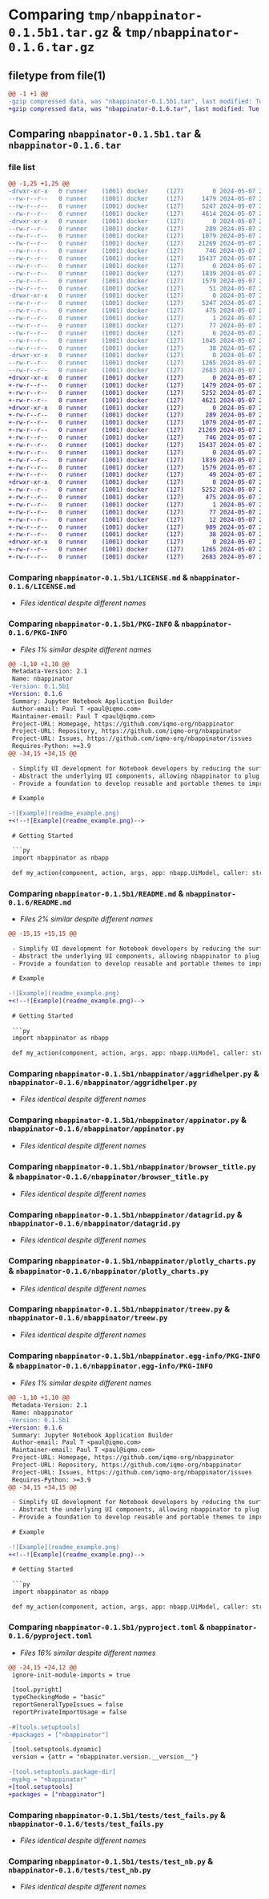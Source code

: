 # Comparing `tmp/nbappinator-0.1.5b1.tar.gz` & `tmp/nbappinator-0.1.6.tar.gz`

## filetype from file(1)

```diff
@@ -1 +1 @@
-gzip compressed data, was "nbappinator-0.1.5b1.tar", last modified: Tue May  7 20:58:41 2024, max compression
+gzip compressed data, was "nbappinator-0.1.6.tar", last modified: Tue May  7 22:48:49 2024, max compression
```

## Comparing `nbappinator-0.1.5b1.tar` & `nbappinator-0.1.6.tar`

### file list

```diff
@@ -1,25 +1,25 @@
-drwxr-xr-x   0 runner    (1001) docker     (127)        0 2024-05-07 20:58:41.625769 nbappinator-0.1.5b1/
--rw-r--r--   0 runner    (1001) docker     (127)     1479 2024-05-07 20:57:49.000000 nbappinator-0.1.5b1/LICENSE.md
--rw-r--r--   0 runner    (1001) docker     (127)     5247 2024-05-07 20:58:41.621769 nbappinator-0.1.5b1/PKG-INFO
--rw-r--r--   0 runner    (1001) docker     (127)     4614 2024-05-07 20:57:49.000000 nbappinator-0.1.5b1/README.md
-drwxr-xr-x   0 runner    (1001) docker     (127)        0 2024-05-07 20:58:41.621769 nbappinator-0.1.5b1/nbappinator/
--rw-r--r--   0 runner    (1001) docker     (127)      289 2024-05-07 20:57:49.000000 nbappinator-0.1.5b1/nbappinator/__init__.py
--rw-r--r--   0 runner    (1001) docker     (127)     1079 2024-05-07 20:57:49.000000 nbappinator-0.1.5b1/nbappinator/aggridhelper.py
--rw-r--r--   0 runner    (1001) docker     (127)    21269 2024-05-07 20:57:49.000000 nbappinator-0.1.5b1/nbappinator/appinator.py
--rw-r--r--   0 runner    (1001) docker     (127)      746 2024-05-07 20:57:49.000000 nbappinator-0.1.5b1/nbappinator/browser_title.py
--rw-r--r--   0 runner    (1001) docker     (127)    15437 2024-05-07 20:57:49.000000 nbappinator-0.1.5b1/nbappinator/datagrid.py
--rw-r--r--   0 runner    (1001) docker     (127)        0 2024-05-07 20:57:49.000000 nbappinator-0.1.5b1/nbappinator/jinjamagic.py
--rw-r--r--   0 runner    (1001) docker     (127)     1839 2024-05-07 20:57:49.000000 nbappinator-0.1.5b1/nbappinator/plotly_charts.py
--rw-r--r--   0 runner    (1001) docker     (127)     1579 2024-05-07 20:57:49.000000 nbappinator-0.1.5b1/nbappinator/treew.py
--rw-r--r--   0 runner    (1001) docker     (127)       51 2024-05-07 20:57:49.000000 nbappinator-0.1.5b1/nbappinator/version.py
-drwxr-xr-x   0 runner    (1001) docker     (127)        0 2024-05-07 20:58:41.621769 nbappinator-0.1.5b1/nbappinator.egg-info/
--rw-r--r--   0 runner    (1001) docker     (127)     5247 2024-05-07 20:58:41.000000 nbappinator-0.1.5b1/nbappinator.egg-info/PKG-INFO
--rw-r--r--   0 runner    (1001) docker     (127)      475 2024-05-07 20:58:41.000000 nbappinator-0.1.5b1/nbappinator.egg-info/SOURCES.txt
--rw-r--r--   0 runner    (1001) docker     (127)        1 2024-05-07 20:58:41.000000 nbappinator-0.1.5b1/nbappinator.egg-info/dependency_links.txt
--rw-r--r--   0 runner    (1001) docker     (127)       77 2024-05-07 20:58:41.000000 nbappinator-0.1.5b1/nbappinator.egg-info/requires.txt
--rw-r--r--   0 runner    (1001) docker     (127)        6 2024-05-07 20:58:41.000000 nbappinator-0.1.5b1/nbappinator.egg-info/top_level.txt
--rw-r--r--   0 runner    (1001) docker     (127)     1045 2024-05-07 20:57:49.000000 nbappinator-0.1.5b1/pyproject.toml
--rw-r--r--   0 runner    (1001) docker     (127)       38 2024-05-07 20:58:41.625769 nbappinator-0.1.5b1/setup.cfg
-drwxr-xr-x   0 runner    (1001) docker     (127)        0 2024-05-07 20:58:41.621769 nbappinator-0.1.5b1/tests/
--rw-r--r--   0 runner    (1001) docker     (127)     1265 2024-05-07 20:57:49.000000 nbappinator-0.1.5b1/tests/test_fails.py
--rw-r--r--   0 runner    (1001) docker     (127)     2683 2024-05-07 20:57:49.000000 nbappinator-0.1.5b1/tests/test_nb.py
+drwxr-xr-x   0 runner    (1001) docker     (127)        0 2024-05-07 22:48:49.831341 nbappinator-0.1.6/
+-rw-r--r--   0 runner    (1001) docker     (127)     1479 2024-05-07 22:47:54.000000 nbappinator-0.1.6/LICENSE.md
+-rw-r--r--   0 runner    (1001) docker     (127)     5252 2024-05-07 22:48:49.831341 nbappinator-0.1.6/PKG-INFO
+-rw-r--r--   0 runner    (1001) docker     (127)     4621 2024-05-07 22:47:54.000000 nbappinator-0.1.6/README.md
+drwxr-xr-x   0 runner    (1001) docker     (127)        0 2024-05-07 22:48:49.831341 nbappinator-0.1.6/nbappinator/
+-rw-r--r--   0 runner    (1001) docker     (127)      289 2024-05-07 22:47:54.000000 nbappinator-0.1.6/nbappinator/__init__.py
+-rw-r--r--   0 runner    (1001) docker     (127)     1079 2024-05-07 22:47:54.000000 nbappinator-0.1.6/nbappinator/aggridhelper.py
+-rw-r--r--   0 runner    (1001) docker     (127)    21269 2024-05-07 22:47:54.000000 nbappinator-0.1.6/nbappinator/appinator.py
+-rw-r--r--   0 runner    (1001) docker     (127)      746 2024-05-07 22:47:54.000000 nbappinator-0.1.6/nbappinator/browser_title.py
+-rw-r--r--   0 runner    (1001) docker     (127)    15437 2024-05-07 22:47:54.000000 nbappinator-0.1.6/nbappinator/datagrid.py
+-rw-r--r--   0 runner    (1001) docker     (127)        0 2024-05-07 22:47:54.000000 nbappinator-0.1.6/nbappinator/jinjamagic.py
+-rw-r--r--   0 runner    (1001) docker     (127)     1839 2024-05-07 22:47:54.000000 nbappinator-0.1.6/nbappinator/plotly_charts.py
+-rw-r--r--   0 runner    (1001) docker     (127)     1579 2024-05-07 22:47:54.000000 nbappinator-0.1.6/nbappinator/treew.py
+-rw-r--r--   0 runner    (1001) docker     (127)       49 2024-05-07 22:47:54.000000 nbappinator-0.1.6/nbappinator/version.py
+drwxr-xr-x   0 runner    (1001) docker     (127)        0 2024-05-07 22:48:49.831341 nbappinator-0.1.6/nbappinator.egg-info/
+-rw-r--r--   0 runner    (1001) docker     (127)     5252 2024-05-07 22:48:49.000000 nbappinator-0.1.6/nbappinator.egg-info/PKG-INFO
+-rw-r--r--   0 runner    (1001) docker     (127)      475 2024-05-07 22:48:49.000000 nbappinator-0.1.6/nbappinator.egg-info/SOURCES.txt
+-rw-r--r--   0 runner    (1001) docker     (127)        1 2024-05-07 22:48:49.000000 nbappinator-0.1.6/nbappinator.egg-info/dependency_links.txt
+-rw-r--r--   0 runner    (1001) docker     (127)       77 2024-05-07 22:48:49.000000 nbappinator-0.1.6/nbappinator.egg-info/requires.txt
+-rw-r--r--   0 runner    (1001) docker     (127)       12 2024-05-07 22:48:49.000000 nbappinator-0.1.6/nbappinator.egg-info/top_level.txt
+-rw-r--r--   0 runner    (1001) docker     (127)      989 2024-05-07 22:47:54.000000 nbappinator-0.1.6/pyproject.toml
+-rw-r--r--   0 runner    (1001) docker     (127)       38 2024-05-07 22:48:49.831341 nbappinator-0.1.6/setup.cfg
+drwxr-xr-x   0 runner    (1001) docker     (127)        0 2024-05-07 22:48:49.831341 nbappinator-0.1.6/tests/
+-rw-r--r--   0 runner    (1001) docker     (127)     1265 2024-05-07 22:47:54.000000 nbappinator-0.1.6/tests/test_fails.py
+-rw-r--r--   0 runner    (1001) docker     (127)     2683 2024-05-07 22:47:54.000000 nbappinator-0.1.6/tests/test_nb.py
```

### Comparing `nbappinator-0.1.5b1/LICENSE.md` & `nbappinator-0.1.6/LICENSE.md`

 * *Files identical despite different names*

### Comparing `nbappinator-0.1.5b1/PKG-INFO` & `nbappinator-0.1.6/PKG-INFO`

 * *Files 1% similar despite different names*

```diff
@@ -1,10 +1,10 @@
 Metadata-Version: 2.1
 Name: nbappinator
-Version: 0.1.5b1
+Version: 0.1.6
 Summary: Jupyter Notebook Application Builder
 Author-email: Paul T <paul@iqmo.com>
 Maintainer-email: Paul T <paul@iqmo.com>
 Project-URL: Homepage, https://github.com/iqmo-org/nbappinator
 Project-URL: Repository, https://github.com/iqmo-org/nbappinator
 Project-URL: Issues, https://github.com/iqmo-org/nbappinator/issues
 Requires-Python: >=3.9
@@ -34,15 +34,15 @@
 
 - Simplify UI development for Notebook developers by reducing the surface area of APIs to learn.
 - Abstract the underlying UI components, allowing nbappinator to plug in different frameworks to achieve equivalent behavior.
 - Provide a foundation to develop reusable and portable themes to improve app styling.
 
 # Example
 
-![Example](readme_example.png)
+<!--![Example](readme_example.png)-->
 
 # Getting Started
 
 ```py
 import nbappinator as nbapp
 
 def my_action(component, action, args, app: nbapp.UiModel, caller: str):
```

### Comparing `nbappinator-0.1.5b1/README.md` & `nbappinator-0.1.6/README.md`

 * *Files 2% similar despite different names*

```diff
@@ -15,15 +15,15 @@
 
 - Simplify UI development for Notebook developers by reducing the surface area of APIs to learn.
 - Abstract the underlying UI components, allowing nbappinator to plug in different frameworks to achieve equivalent behavior.
 - Provide a foundation to develop reusable and portable themes to improve app styling.
 
 # Example
 
-![Example](readme_example.png)
+<!--![Example](readme_example.png)-->
 
 # Getting Started
 
 ```py
 import nbappinator as nbapp
 
 def my_action(component, action, args, app: nbapp.UiModel, caller: str):
```

### Comparing `nbappinator-0.1.5b1/nbappinator/aggridhelper.py` & `nbappinator-0.1.6/nbappinator/aggridhelper.py`

 * *Files identical despite different names*

### Comparing `nbappinator-0.1.5b1/nbappinator/appinator.py` & `nbappinator-0.1.6/nbappinator/appinator.py`

 * *Files identical despite different names*

### Comparing `nbappinator-0.1.5b1/nbappinator/browser_title.py` & `nbappinator-0.1.6/nbappinator/browser_title.py`

 * *Files identical despite different names*

### Comparing `nbappinator-0.1.5b1/nbappinator/datagrid.py` & `nbappinator-0.1.6/nbappinator/datagrid.py`

 * *Files identical despite different names*

### Comparing `nbappinator-0.1.5b1/nbappinator/plotly_charts.py` & `nbappinator-0.1.6/nbappinator/plotly_charts.py`

 * *Files identical despite different names*

### Comparing `nbappinator-0.1.5b1/nbappinator/treew.py` & `nbappinator-0.1.6/nbappinator/treew.py`

 * *Files identical despite different names*

### Comparing `nbappinator-0.1.5b1/nbappinator.egg-info/PKG-INFO` & `nbappinator-0.1.6/nbappinator.egg-info/PKG-INFO`

 * *Files 1% similar despite different names*

```diff
@@ -1,10 +1,10 @@
 Metadata-Version: 2.1
 Name: nbappinator
-Version: 0.1.5b1
+Version: 0.1.6
 Summary: Jupyter Notebook Application Builder
 Author-email: Paul T <paul@iqmo.com>
 Maintainer-email: Paul T <paul@iqmo.com>
 Project-URL: Homepage, https://github.com/iqmo-org/nbappinator
 Project-URL: Repository, https://github.com/iqmo-org/nbappinator
 Project-URL: Issues, https://github.com/iqmo-org/nbappinator/issues
 Requires-Python: >=3.9
@@ -34,15 +34,15 @@
 
 - Simplify UI development for Notebook developers by reducing the surface area of APIs to learn.
 - Abstract the underlying UI components, allowing nbappinator to plug in different frameworks to achieve equivalent behavior.
 - Provide a foundation to develop reusable and portable themes to improve app styling.
 
 # Example
 
-![Example](readme_example.png)
+<!--![Example](readme_example.png)-->
 
 # Getting Started
 
 ```py
 import nbappinator as nbapp
 
 def my_action(component, action, args, app: nbapp.UiModel, caller: str):
```

### Comparing `nbappinator-0.1.5b1/pyproject.toml` & `nbappinator-0.1.6/pyproject.toml`

 * *Files 16% similar despite different names*

```diff
@@ -24,15 +24,12 @@
 ignore-init-module-imports = true
 
 [tool.pyright]
 typeCheckingMode = "basic"
 reportGeneralTypeIssues = false
 reportPrivateImportUsage = false
 
-#[tools.setuptools]
-#packages = ["nbappinator"]
-
 [tool.setuptools.dynamic]
 version = {attr = "nbappinator.version.__version__"}
 
-[tool.setuptools.package-dir]
-mypkg = "nbappinator"
+[tool.setuptools]
+packages = ["nbappinator"]
```

### Comparing `nbappinator-0.1.5b1/tests/test_fails.py` & `nbappinator-0.1.6/tests/test_fails.py`

 * *Files identical despite different names*

### Comparing `nbappinator-0.1.5b1/tests/test_nb.py` & `nbappinator-0.1.6/tests/test_nb.py`

 * *Files identical despite different names*

